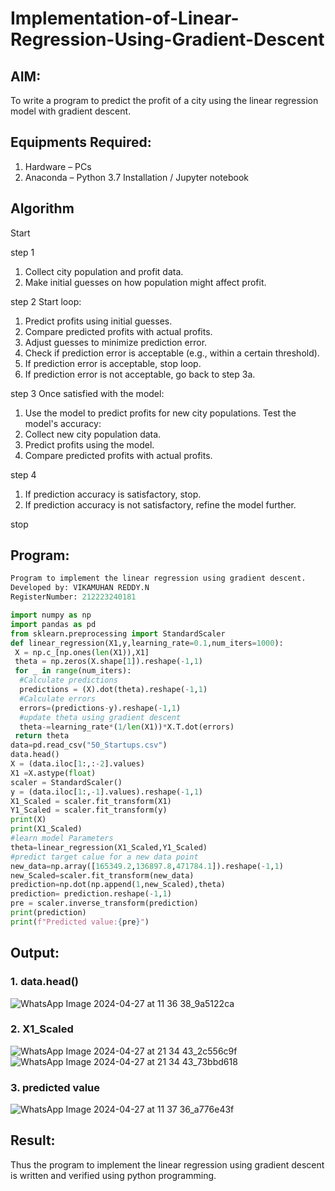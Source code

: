 # Implementation-of-Linear-Regression-Using-Gradient-Descent

## AIM:
To write a program to predict the profit of a city using the linear regression model with gradient descent.

## Equipments Required:
1. Hardware – PCs
2. Anaconda – Python 3.7 Installation / Jupyter notebook

## Algorithm
Start

step 1
1. Collect city population and profit data.
2. Make initial guesses on how population might affect profit.

step 2
Start loop:
1. Predict profits using initial guesses.
2. Compare predicted profits with actual profits.
3. Adjust guesses to minimize prediction error.
4. Check if prediction error is acceptable (e.g., within a certain threshold).
5. If prediction error is acceptable, stop loop.
6. If prediction error is not acceptable, go back to step 3a.

step 3
Once satisfied with the model:
1. Use the model to predict profits for new city populations.
Test the model's accuracy:
2. Collect new city population data.
3. Predict profits using the model.
4. Compare predicted profits with actual profits.

step 4
1. If prediction accuracy is satisfactory, stop.
2. If prediction accuracy is not satisfactory, refine the model further.

stop


## Program:

```py
Program to implement the linear regression using gradient descent.
Developed by: VIKAMUHAN REDDY.N
RegisterNumber: 212223240181

import numpy as np
import pandas as pd
from sklearn.preprocessing import StandardScaler
def linear_regression(X1,y,learning_rate=0.1,num_iters=1000):
 X = np.c_[np.ones(len(X1)),X1]
 theta = np.zeros(X.shape[1]).reshape(-1,1)
 for _ in range(num_iters):
  #Calculate predictions
  predictions = (X).dot(theta).reshape(-1,1)
  #Calculate errors
  errors=(predictions-y).reshape(-1,1)
  #update theta using gradient descent
  theta-=learning_rate*(1/len(X1))*X.T.dot(errors)
 return theta
data=pd.read_csv("50_Startups.csv")
data.head()
X = (data.iloc[1:,:-2].values)
X1 =X.astype(float)
scaler = StandardScaler()
y = (data.iloc[1:,-1].values).reshape(-1,1)
X1_Scaled = scaler.fit_transform(X1)
Y1_Scaled = scaler.fit_transform(y)
print(X)
print(X1_Scaled)
#learn model Parameters
theta=linear_regression(X1_Scaled,Y1_Scaled)
#predict target calue for a new data point
new_data=np.array([165349.2,136897.8,471784.1]).reshape(-1,1)
new_Scaled=scaler.fit_transform(new_data)
prediction=np.dot(np.append(1,new_Scaled),theta)
prediction= prediction.reshape(-1,1)
pre = scaler.inverse_transform(prediction)
print(prediction)
print(f"Predicted value:{pre}")
```
## Output:
### 1. data.head()
![WhatsApp Image 2024-04-27 at 11 36 38_9a5122ca](https://github.com/vikamuhan-reddy/Implementation-of-Linear-Regression-Using-Gradient-Descent/assets/144928933/4bf16cc9-829f-4a9e-b3ee-d407b59858f7)

### 2. X1_Scaled
![WhatsApp Image 2024-04-27 at 21 34 43_2c556c9f](https://github.com/vikamuhan-reddy/Implementation-of-Linear-Regression-Using-Gradient-Descent/assets/144928933/f500621e-6f85-420d-a495-6c17a1205782)
![WhatsApp Image 2024-04-27 at 21 34 43_73bbd618](https://github.com/vikamuhan-reddy/Implementation-of-Linear-Regression-Using-Gradient-Descent/assets/144928933/bf16508b-14de-4bca-92da-7b9ceab013f1)


### 3. predicted value
![WhatsApp Image 2024-04-27 at 11 37 36_a776e43f](https://github.com/vikamuhan-reddy/Implementation-of-Linear-Regression-Using-Gradient-Descent/assets/144928933/eafb7895-a0c6-4025-8016-2ed3a9628499)

## Result:
Thus the program to implement the linear regression using gradient descent is written and verified using python programming.
